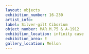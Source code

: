 ```yaml
---
layout: objects
exhibition_number: 16-230
artist_info: 
label: Silver-gilt Ciborium
object_number: MAR.M.75 & A-1912
exhibition_location: infinity case
exhibition_area: E
gallery_location: Mellon
---
```

